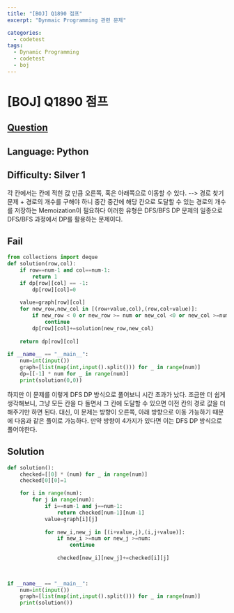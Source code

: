 ```yaml
---
title: "[BOJ] Q1890 점프"
excerpt: "Dynmaic Programming 관련 문제"

categories:
  - codetest
tags:
  - Dynamic Programming
  - codetest
  - boj
---
```

# [BOJ] Q1890 점프
## [Question](https://www.acmicpc.net/problem/1890)
## Language: Python
## Difficulty: Silver 1
각 칸에서는 칸에 적힌 값 만큼 오른쪽, 혹은 아래쪽으로 이동할 수 있다. --> 경로 찾기 문제 + 경로의 개수를 구해야 하니 중간 중간에 해당 칸으로 도달할 수 있는 경로의 개수를 저장하는 Memoization이 필요하다 
이러한 유형은 DFS/BFS DP 문제의 일종으로 DFS/BFS 과정에서 DP를 활용하는 문제이다.

## Fail

```python
from collections import deque
def solution(row,col):
    if row==num-1 and col==num-1:
        return 1
    if dp[row][col] == -1:
        dp[row][col]=0
    
    value=graph[row][col]
    for new_row,new_col in [(row+value,col),(row,col+value)]:
        if new_row < 0 or new_row >= num or new_col <0 or new_col >=num:
            continue
        dp[row][col]+=solution(new_row,new_col)
    
    return dp[row][col]
    
if __name__ == "__main__":
    num=int(input())
    graph=[list(map(int,input().split())) for _ in range(num)]
    dp=[[-1] * num for _ in range(num)]
    print(solution(0,0))
```
하지만 이 문제를 이렇게 DFS DP 방식으로 풀어보니 시간 초과가 났다. 
조금만 더 쉽게 생각해보니, 그냥 모든 칸을 다 돌면서 그 칸에 도달할 수 있으면 이전 칸의 경로 값을 더해주기만 하면 된다. 대신, 이 문제는 방향이 오른쪽, 아래 방향으로 이동 가능하기 때문에 다음과 같은 풀이로 가능하다. 만약 방향이 4가지가 있다면 이는 DFS DP 방식으로 풀어야한다.

## Solution

```python
def solution():
    checked=[[0] * (num) for _ in range(num)]
    checked[0][0]=1

    for i in range(num):
        for j in range(num): 
            if i==num-1 and j==num-1:
                return checked[num-1][num-1]
            value=graph[i][j]
          
            for new_i,new_j in [(i+value,j),(i,j+value)]:
                if new_i >=num or new_j >=num:
                    continue
                
                checked[new_i][new_j]+=checked[i][j]
            

    
if __name__ == "__main__":
    num=int(input())
    graph=[list(map(int,input().split())) for _ in range(num)]
    print(solution())
  
```

